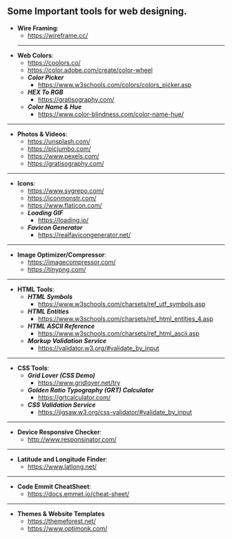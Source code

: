 ## Some Important tools for web designing.

- **Wire Framing**:
  - https://wireframe.cc/
  ---
- **Web Colors**:
  - https://coolors.co/
  - https://color.adobe.com/create/color-wheel
  - ***Color Picker***
    - https://www.w3schools.com/colors/colors_picker.asp
  - ***HEX To RGB***
    - https://gratisography.com/
  - ***Color Name & Hue***
    - https://www.color-blindness.com/color-name-hue/
---
- **Photos & Videos**:
  - https://unsplash.com/
  - https://picjumbo.com/
  - https://www.pexels.com/
  - https://gratisography.com/
---
- **Icons**:
  - https://www.svgrepo.com/
  - https://iconmonstr.com/ 
  - https://www.flaticon.com/
  - ***Loading GIF***
    - https://loading.io/
  - ***Favicon Generator***
    - https://realfavicongenerator.net/
---  
- **Image Optimizer/Compressor**:
  - https://imagecompressor.com/
  - https://tinypng.com/  
---
- **HTML Tools**:
  - ***HTML Symbols***
    - https://www.w3schools.com/charsets/ref_utf_symbols.asp
  - ***HTML Entities***
    - https://www.w3schools.com/charsets/ref_html_entities_4.asp
  - ***HTML ASCII Reference***
    - https://www.w3schools.com/charsets/ref_html_ascii.asp
  - ***Markup Validation Service***
    - https://validator.w3.org/#validate_by_input    
---
- **CSS Tools**:
  - ***Grid Lover (CSS Demo)***
    - https://www.gridlover.net/try
  - ***Golden Ratio Typography (GRT) Calculator*** 
    - https://grtcalculator.com/
  - ***CSS Validation Service***
    - https://jigsaw.w3.org/css-validator/#validate_by_input
---
- **Device Responsive Checker**:
  - http://www.responsinator.com/
  
 ---
- **Latitude and Longitude Finder**:
  - https://www.latlong.net/
---
- **Code Emmit CheatSheet**:
  - https://docs.emmet.io/cheat-sheet/
----
- **Themes & Website Templates**
  - https://themeforest.net/
  - https://www.optimonk.com/
